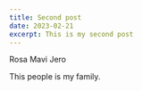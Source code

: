 ```yaml
---
title: Second post
date: 2023-02-21
excerpt: This is my second post
---
```


Rosa Mavi Jero

This people is my family.
